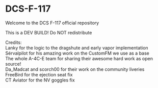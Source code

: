 # DCS-F-117

Welcome to the DCS F-117 official repository

This is a DEV BUILD! Do NOT redistribute


Credits:\
Lanky for the logic to the dragshute and early vapor implementation\
Sérvalpilot for his amazing work on the CustomFM we use as a base\
The whole A-4C-E team for sharing their awesome hard work as open source!\
Da_Madcat and scorch00 for their work on the community liveries\
FreeBird for the ejection seat fix\
CT Aviator for the NV goggles fix